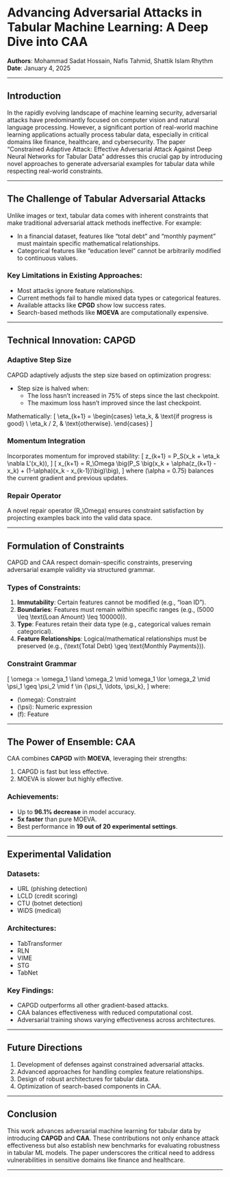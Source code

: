 # Advancing Adversarial Attacks in Tabular Machine Learning: A Deep Dive into CAA

**Authors**: Mohammad Sadat Hossain, Nafis Tahmid, Shattik Islam Rhythm  
**Date**: January 4, 2025

---

## Introduction

In the rapidly evolving landscape of machine learning security, adversarial attacks have predominantly focused on computer vision and natural language processing. However, a significant portion of real-world machine learning applications actually process tabular data, especially in critical domains like finance, healthcare, and cybersecurity. The paper “Constrained Adaptive Attack: Effective Adversarial Attack Against Deep Neural Networks for Tabular Data” addresses this crucial gap by introducing novel approaches to generate adversarial examples for tabular data while respecting real-world constraints.

---

## The Challenge of Tabular Adversarial Attacks

Unlike images or text, tabular data comes with inherent constraints that make traditional adversarial attack methods ineffective. For example:
- In a financial dataset, features like “total debt” and “monthly payment” must maintain specific mathematical relationships.
- Categorical features like “education level” cannot be arbitrarily modified to continuous values.

### Key Limitations in Existing Approaches:
- Most attacks ignore feature relationships.
- Current methods fail to handle mixed data types or categorical features.
- Available attacks like **CPGD** show low success rates.
- Search-based methods like **MOEVA** are computationally expensive.

---

## Technical Innovation: CAPGD

### Adaptive Step Size
CAPGD adaptively adjusts the step size based on optimization progress:
- Step size is halved when:
  - The loss hasn’t increased in 75% of steps since the last checkpoint.
  - The maximum loss hasn’t improved since the last checkpoint.

Mathematically:
\[
\eta_{k+1} =
\begin{cases}
\eta_k, & \text{if progress is good} \\
\eta_k / 2, & \text{otherwise}.
\end{cases}
\]

### Momentum Integration
Incorporates momentum for improved stability:
\[
z_{k+1} = P_S(x_k + \eta_k \nabla L'(x_k)),
\]
\[
x_{k+1} = R_\Omega \big(P_S \big(x_k + \alpha(z_{k+1} - x_k) + (1-\alpha)(x_k - x_{k-1})\big)\big),
\]
where \(\alpha = 0.75\) balances the current gradient and previous updates.

### Repair Operator
A novel repair operator \(R_\Omega\) ensures constraint satisfaction by projecting examples back into the valid data space.

---

## Formulation of Constraints

CAPGD and CAA respect domain-specific constraints, preserving adversarial example validity via structured grammar.

### Types of Constraints:
1. **Immutability**: Certain features cannot be modified (e.g., “loan ID”).
2. **Boundaries**: Features must remain within specific ranges (e.g., \(5000 \leq \text{Loan Amount} \leq 100000\)).
3. **Type**: Features retain their data type (e.g., categorical values remain categorical).
4. **Feature Relationships**: Logical/mathematical relationships must be preserved (e.g., \(\text{Total Debt} \geq \text{Monthly Payments}\)).

### Constraint Grammar
\[
\omega := \omega_1 \land \omega_2 \mid \omega_1 \lor \omega_2 \mid \psi_1 \geq \psi_2 \mid f \in \{\psi_1, \ldots, \psi_k\},
\]
where:
- \(\omega\): Constraint
- \(\psi\): Numeric expression
- \(f\): Feature

---

## The Power of Ensemble: CAA

CAA combines **CAPGD** with **MOEVA**, leveraging their strengths:
1. CAPGD is fast but less effective.
2. MOEVA is slower but highly effective.

### Achievements:
- Up to **96.1% decrease** in model accuracy.
- **5x faster** than pure MOEVA.
- Best performance in **19 out of 20 experimental settings**.

---

## Experimental Validation

### Datasets:
- URL (phishing detection)
- LCLD (credit scoring)
- CTU (botnet detection)
- WiDS (medical)

### Architectures:
- TabTransformer
- RLN
- VIME
- STG
- TabNet

### Key Findings:
- CAPGD outperforms all other gradient-based attacks.
- CAA balances effectiveness with reduced computational cost.
- Adversarial training shows varying effectiveness across architectures.

---

## Future Directions

1. Development of defenses against constrained adversarial attacks.
2. Advanced approaches for handling complex feature relationships.
3. Design of robust architectures for tabular data.
4. Optimization of search-based components in CAA.

---

## Conclusion

This work advances adversarial machine learning for tabular data by introducing **CAPGD** and **CAA**. These contributions not only enhance attack effectiveness but also establish new benchmarks for evaluating robustness in tabular ML models. The paper underscores the critical need to address vulnerabilities in sensitive domains like finance and healthcare.

---
